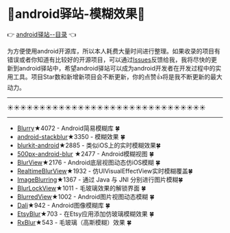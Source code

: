 # :running:android驿站-模糊效果:running:
:point_right: [android驿站--目录](https://github.com/enChenging/android_posthouse) :point_left:

为方便使用android开源库，所以本人耗费大量时间进行整理。如果收录的项目有错误或者你知道有比较好的开源项目，可以通过[Issues](https://github.com/enChenging/android_posthouse/issues)反馈给我，我将尽快的更新到android驿站中，希望android驿站可以成为android开发者在开发过程中的实用工具。项目Star数和新增新项目会不断更新，你的点赞:+1:将是我不断更新的最大动力。


<HR style="FILTER: progid:DXImageTransform.Microsoft.Shadow(color:#987cb9,direction:145,strength:15)" width="100%" color=#987cb9 SIZE=1>

:sunny::sunny::sunny::sunny::sunny::sunny::sunny::sunny::sunny::sunny::sunny::sunny::sunny::sunny::sunny::sunny::sunny::sunny::sunny::sunny::sunny::sunny::sunny::sunny::sunny::sunny::sunny::sunny::sunny::sunny::sunny:

<HR style="FILTER: progid:DXImageTransform.Microsoft.Shadow(color:#987cb9,direction:145,strength:15)" width="100%" color=#987cb9 SIZE=1>


- [Blurry](https://github.com/wasabeef/Blurry)★4072 - Android简易模糊库 :four_leaf_clover:
- [android-stackblur](https://github.com/kikoso/android-stackblur)★3350 - 模糊效果 :four_leaf_clover:
- [blurkit-android](https://github.com/wonderkiln/blurkit-android)★2885 - 类似iOS上的实时模糊效果:four_leaf_clover:
- [500px-android-blur](https://github.com/500px/500px-android-blur) ★2477 - Android模糊视图 :four_leaf_clover:
- [BlurView](https://github.com/Dimezis/BlurView)★2176 - Android底层视图动态仿iOS模糊 :four_leaf_clover:
- [RealtimeBlurView](https://github.com/mmin18/RealtimeBlurView)★1932 - 仿UIVisualEffectView实时模糊覆盖:four_leaf_clover:
- [ImageBlurring](https://github.com/qiujuer/ImageBlurring)★1367 - 通过 Java 与 JNI 分别进行图片模糊:four_leaf_clover:
- [BlurLockView](https://github.com/Nightonke/BlurLockView)★1011 - 毛玻璃效果的解锁界面 :four_leaf_clover:
- [BlurredView](https://github.com/wl9739/BlurredView)★1002 - Android图片视图动态模糊 :four_leaf_clover:
- [Dali](https://github.com/patrickfav/Dali)★942 - Android图像模糊库  :four_leaf_clover:
- [EtsyBlur](https://github.com/Manabu-GT/EtsyBlur)★703 - 在Etsy应用添加仿玻璃模糊效果  :four_leaf_clover:
- [RxBlur](https://github.com/SmartDengg/RxBlur)★543 - 毛玻璃（高斯模糊）效果 :four_leaf_clover:



      
